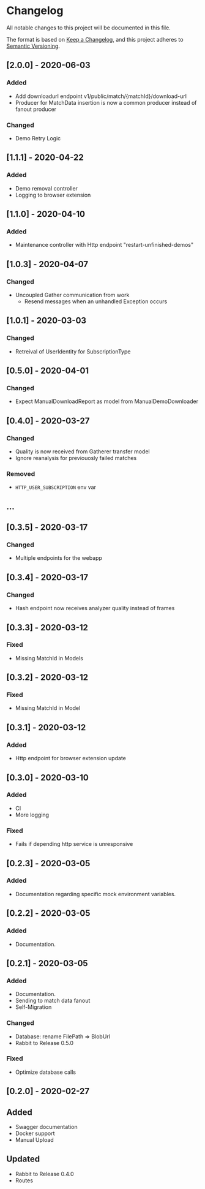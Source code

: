# Changelog

All notable changes to this project will be documented in this file.

The format is based on [Keep a Changelog](https://keepachangelog.com/en/1.0.0/),
and this project adheres to [Semantic Versioning](https://semver.org/spec/v2.0.0.html).

## [2.0.0] - 2020-06-03
### Added 
- Add downloadurl endpoint v1/public/match/{matchId}/download-url
- Producer for MatchData insertion is now a common producer instead of fanout producer

### Changed
- Demo Retry Logic

## [1.1.1] - 2020-04-22
### Added
- Demo removal controller 
- Logging to browser extension

## [1.1.0] - 2020-04-10
### Added
- Maintenance controller with Http endpoint "restart-unfinished-demos"

## [1.0.3] - 2020-04-07
### Changed
- Uncoupled Gather communication from work
	- Resend messages when an unhandled Exception occurs

## [1.0.1] - 2020-03-03
### Changed
- Retreival of UserIdentity for SubscriptionType


## [0.5.0] - 2020-04-01
### Changed
- Expect ManualDownloadReport as model from ManualDemoDownloader

## [0.4.0] - 2020-03-27
### Changed
- Quality is now received from Gatherer transfer model
- Ignore reanalysis for previouosly failed matches

### Removed
- `HTTP_USER_SUBSCRIPTION` env var

## ...

## [0.3.5] - 2020-03-17
### Changed
- Multiple endpoints for the webapp

## [0.3.4] - 2020-03-17
### Changed
- Hash endpoint now receives analyzer quality instead of frames

## [0.3.3] - 2020-03-12
### Fixed
- Missing MatchId in Models

## [0.3.2] - 2020-03-12
### Fixed
- Missing MatchId in Model

## [0.3.1] - 2020-03-12
### Added
- Http endpoint for browser extension update


## [0.3.0] - 2020-03-10
### Added
- CI
- More logging

### Fixed
 - Fails if depending http service is unresponsive



## [0.2.3] - 2020-03-05
### Added
- Documentation regarding specific mock environment variables.

## [0.2.2] - 2020-03-05
### Added
- Documentation.


## [0.2.1] - 2020-03-05
### Added
- Documentation.
- Sending to match data fanout
- Self-Migration

### Changed
- Database: rename FilePath => BlobUrl
- Rabbit to Release 0.5.0

###  Fixed
- Optimize database calls

## [0.2.0] - 2020-02-27
## Added
- Swagger documentation
- Docker support
- Manual Upload

## Updated
- Rabbit to Release 0.4.0
- Routes

